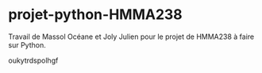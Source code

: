 # projet-python-HMMA238

Travail de Massol Océane et Joly Julien pour le projet de HMMA238 à faire sur Python.

oukytrdspolhgf